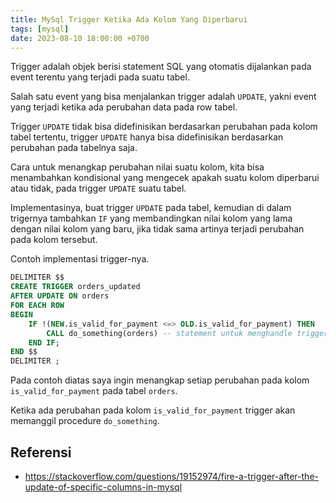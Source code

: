 ```yaml
---
title: MySql Trigger Ketika Ada Kolom Yang Diperbarui
tags: [mysql]
date: 2023-08-10 18:00:00 +0700
---
```


Trigger adalah objek berisi statement SQL yang otomatis dijalankan pada event terentu yang terjadi pada suatu tabel.

<!--more-->

Salah satu event yang bisa menjalankan trigger adalah `UPDATE`, yakni event yang terjadi ketika ada perubahan data pada row tabel.

Trigger `UPDATE` tidak bisa didefinisikan berdasarkan perubahan pada kolom tabel tertentu, trigger `UPDATE` hanya bisa didefinisikan berdasarkan perubahan pada tabelnya saja.

Cara untuk menangkap perubahan nilai suatu kolom, kita bisa menambahkan kondisional yang mengecek apakah suatu kolom diperbarui atau tidak, pada trigger `UPDATE` suatu tabel.

Implementasinya, buat trigger `UPDATE` pada tabel, kemudian di dalam trigernya tambahkan `IF` yang membandingkan nilai kolom yang lama dengan nilai kolom yang baru, jika tidak sama artinya terjadi perubahan pada kolom tersebut.

Contoh implementasi trigger-nya.

```sql
DELIMITER $$
CREATE TRIGGER orders_updated
AFTER UPDATE ON orders
FOR EACH ROW
BEGIN
    IF !(NEW.is_valid_for_payment <=> OLD.is_valid_for_payment) THEN
        CALL do_something(orders) -- statement untuk menghandle trigger
    END IF;
END $$
DELIMITER ;
```

Pada contoh diatas saya ingin menangkap setiap perubahan pada kolom `is_valid_for_payment` pada tabel `orders`.

Ketika ada perubahan pada kolom `is_valid_for_payment` trigger akan memanggil procedure `do_something`.

## Referensi

- https://stackoverflow.com/questions/19152974/fire-a-trigger-after-the-update-of-specific-columns-in-mysql